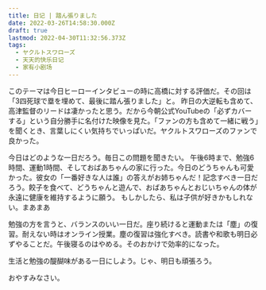 ```yaml
---
title: 日记 | 踏ん張りました
date: 2022-03-26T14:58:30.000Z
draft: true
lastmod: 2022-04-30T11:32:56.373Z
tags:
  - ヤクルトスワローズ
  - 天天的快乐日记
  - 家有小剧场
---
```

このテーマは今日ヒーローインタビューの時に高橋に対する評価だ。その回は「3四死球で塁を埋めて、最後に踏ん張りました」と。
昨日の大逆転も含めて、高津監督のリードは凄かったと思う。だから今朝公式YouTubeの「必ずカバーする」という自分勝手に名付けた映像を見た。「ファンの方も含めて一緒に戦う」を聞くとき、言葉しにくい気持ちでいっぱいだ。ヤクルトスワローズのファンで良かった。

今日はどのような一日だろう。毎日この問題を聞きたい。
午後6時まで、勉強6時間、運動1時間、そしておばあちゃんの家に行った。今日のどうちゃんも可愛かった。彼女の「一番好きな人は誰」の答えがお姉ちゃんだ！記念すべき一日だろう。餃子を食べて、どうちゃんと遊んで、おばあちゃんとおじいちゃんの体が永遠に健康を維持するように願う。
もしかしたら、私は子供が好きかもしれない。まあまあ

勉強の方を言うと、バランスのいい一日だ。座り続けると運動または「塵」の復習。耐えない時はオンライン授業。塵の復習は強化すべき。読書や和歌も明日必ずやることだ。午後寝るのはやめる。そのおかけで効率的になった。

生活と勉強の醍醐味がある一日にしよう。じゃ、明日も頑張ろう。

おやすみなさい。